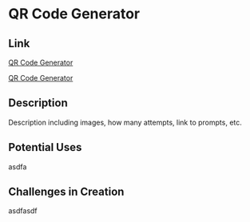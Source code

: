 # QR Code Generator

## Link

[QR Code Generator](https://corydave.github.io/websitetest/claude/qr/)

<a href="https://github.com/corydave/websitetest/blob/main/claude/qr/readme.md" target="_blank">QR Code Generator</a>

## Description

Description including images, how many attempts, link to prompts, etc.

## Potential Uses

asdfa

## Challenges in Creation

asdfasdf


